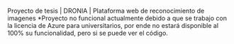 Proyecto de tesis | DRONIA | Plataforma web de reconocimiento de imagenes
*Proyecto no funcional actualmente debido a que se trabajo con la licencia de Azure para universitarios, por ende no estará disponible al 100% su funcionalidad, pero si se puede ver el código.
